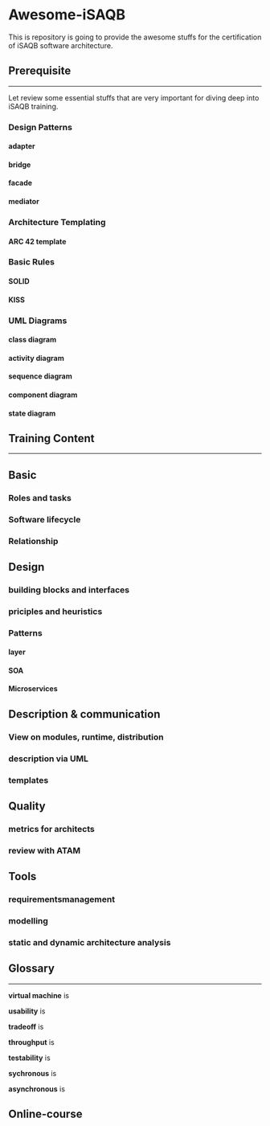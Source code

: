 # Awesome-iSAQB

This is repository is going to provide the awesome stuffs for the certification of iSAQB software architecture.

## Prerequisite

---

Let review some essential stuffs that are very important for diving deep into iSAQB training.

### Design Patterns

#### adapter

#### bridge

#### facade

#### mediator

### Architecture Templating

#### ARC 42 template

### Basic Rules

#### SOLID

#### KISS

### UML Diagrams

#### class diagram

#### activity diagram

#### sequence diagram

#### component diagram

#### state diagram

## Training Content

---

## Basic

### Roles and tasks

### Software lifecycle

### Relationship

## Design

### building blocks and interfaces

### priciples and heuristics

### Patterns

#### layer

#### SOA

#### Microservices

## Description & communication

### View on modules, runtime, distribution

### description via UML

### templates

## Quality

### metrics for architects

### review with ATAM

## Tools

### requirementsmanagement

### modelling

### static and dynamic architecture analysis

## Glossary

---

**virtual machine** is

**usability** is

**tradeoff** is

**throughput** is

**testability** is

**sychronous** is

**asynchronous** is

## Online-course

